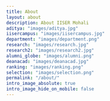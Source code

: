 ```yaml
---
title: About
layout: about
description: About IISER Mohali
aditya: "images/aditya.jpg"
iisercampus: "images/iisercampus.jpg"
department: "images/department.png"
research: "images/research.jpg"
research2: "images/research2.jpg"
alumni_globe: "images/alumni.png"
deanacad: "images/deanacad.jpg"
ranking: "images/ranking.png"
selection: "images/selection.png"
permalink: "/about/"
intro_image_absolute: true
intro_image_hide_on_mobile: false
---
```


